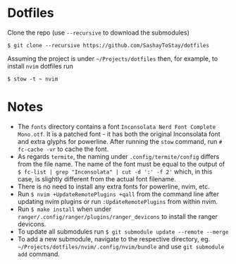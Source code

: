 # Dotfiles

Clone the repo (use `--recursive` to download the submodules)

````
$ git clone --recursive https://github.com/SashayToStay/dotfiles
````

Assuming the project is under `~/Projects/dotfiles` then, for example, to install `nvim` dotfiles run

````
$ stow -t ~ nvim
````

# Notes

- The `fonts` directory contains a font `Inconsolata Nerd Font Complete Mono.otf`. It is a patched font - it has both the original Inconsolata font and extra glyphs for powerline. After running the `stow` command, run `# fc-cache -vr` to cache the font.
- As regards `termite`, the naming under `.config/termite/config` differs from the file name. The name of the font must be equal to the output of `$ fc-list | grep "Inconsolata" | cut -d ':' -f 2'` which, in this case, is slightly different from the actual font filename.
- There is no need to install any extra fonts for powerline, nvim, etc.
- Run `$ nvim +UpdateRemotePlugins +qall` from the command line after updating nvim plugins or run `:UpdateRemotePlugins` from within nvim.
- Run `$ make install` when under `ranger/.config/ranger/plugins/ranger_devicons` to install the ranger devicons.
- To update all submodules run `$ git submodule update --remote --merge`
- To add a new submodule, navigate to the respective directory, eg. `~/Projects/dotfiles/nvim/.config/nvim/bundle` and use `git submodule add` command.
